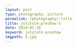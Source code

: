```yaml
---
layout: post
type: photography, picture
permalink: /photography/:title
title: julytalk-preshow-5
date: 2014-01-16
keyword: julytalk-preshow
imgpath: 5.jpg
---
```



